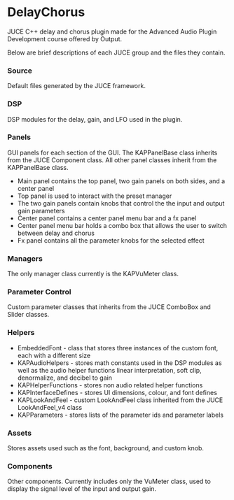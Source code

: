 # DelayChorus
JUCE C++ delay and chorus plugin made for the Advanced Audio Plugin Development course offered by Output.

Below are brief descriptions of each JUCE group and the files they contain.

### Source
Default files generated by the JUCE framework.

### DSP
DSP modules for the delay, gain, and LFO used in the plugin.

### Panels
GUI panels for each section of the GUI. The KAPPanelBase class inherits from the JUCE Component class. All other panel classes inherit from the KAPPanelBase class. 
- Main panel contains the top panel, two gain panels on both sides, and a center panel
- Top panel is used to interact with the preset manager
- The two gain panels contain knobs that control the the input and output gain parameters
- Center panel contains a center panel menu bar and a fx panel
- Center panel menu bar holds a combo box that allows the user to switch between delay and chorus
- Fx panel contains all the parameter knobs for the selected effect

### Managers
The only manager class currently is the KAPVuMeter class.

### Parameter Control
Custom parameter classes that inherits from the JUCE ComboBox and Slider classes.

### Helpers
- EmbeddedFont - class that stores three instances of the custom font, each with a different size
- KAPAudioHelpers - stores math constants used in the DSP modules as well as the audio helper functions linear interpretation, soft clip, denormalize, and decibel to gain
- KAPHelperFunctions - stores non audio related helper functions
- KAPInterfaceDefines - stores UI dimensions, colour, and font defines
- KAPLookAndFeel - custom LookAndFeel class inherited from the JUCE LookAndFeel_v4 class
- KAPParameters - stores lists of the parameter ids and parameter labels

### Assets
Stores assets used such as the font, background, and custom knob.

### Components
Other components. Currently includes only the VuMeter class, used to display the signal level of the input and output gain.
